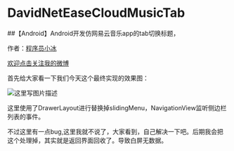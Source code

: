 # DavidNetEaseCloudMusicTab

##【Android】Android开发仿网易云音乐app的tab切换标题，

作者：[程序员小冰](http://blog.csdn.net/qq_21376985)

[欢迎点击关注我的微博](http://weibo.com/mcxiaobing )

首先给大家看一下我们今天这个最终实现的效果图：

![这里写图片描述](http://img.blog.csdn.net/20161022095311219)

这里使用了DrawerLayout进行替换掉slidingMenu，NavigationView监听侧边栏列表的事件。

不过这里有一点bug,这里我就不说了，大家看到，自己解决一下吧。后期我会把这个处理掉，其实就是返回界面回收了。导致白屏无数据。
